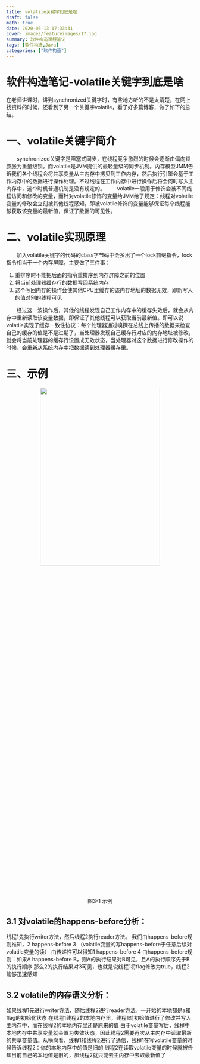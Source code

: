 ```yaml
---
title: volatile关键字到底是啥
draft: false
math: true
date: 2020-06-13 17:33:31
cover: images/featureimages/17.jpg
summary: 软件构造课程笔记
tags: [软件构造,Java]
categories: ["软件构造"]
---
```


软件构造笔记-volatile关键字到底是啥
 ================
<!-- toc -->

 <!--more-->

在老师讲课时，讲到synchronized关键字时，有些地方听的不是太清楚，在网上找资料的时候，还看到了另一个关键字volatile，看了好多篇博客，做了如下的总结。

# 一、volatile关键字简介

&emsp;&emsp;synchronized关键字是阻塞式同步，在线程竞争激烈的时候会逐渐由偏向锁膨胀为重量级锁。而volatile是JVM提供的最轻量级的同步机制。内存模型JMM告诉我们各个线程会将共享变量从主内存中拷贝到工作内存，然后执行引擎会基于工作内存中的数据进行操作处理。不过线程在工作内存中进行操作后将会何时写入主内存中，这个时机普通机制是没有规定的。
&emsp;&emsp;volatile一般用于修饰会被不同线程访问和修改的变量，而针对volatile修饰的变量给JVM给了规定：线程对volatile变量的修改会立刻被其他线程感知，即被volatile修饰的变量能够保证每个线程能够获取该变量的最新值，保证了数据的可见性。

# 二、volatile实现原理

&emsp;&emsp;加入volatile关键字的代码的class字节码中会多出了一个lock前缀指令，lock指令相当于一个内存屏障，主要做了三件事：

1. 重排序时不能把后面的指令重排序到内存屏障之前的位置
2. 将当前处理器缓存行的数据写回系统内存
3. 这个写回内存的操作会使其他CPU里缓存的该内存地址的数据无效，即新写入的值对别的线程可见

&emsp;&emsp;经过这一波操作后，其他的线程发现自己工作内存中的缓存失效后，就会从内存中重新读取该变量数据，即保证了其他线程可以获取当前最新值。即可以说volatile实现了缓存一致性协议：每个处理器通过嗅探在总线上传播的数据来检查自己的缓存的值是不是过期了，当处理器发现自己缓存行对应的内存地址被修改，就会将当前处理器的缓存行设置成无效状态，当处理器对这个数据进行修改操作的时候，会重新从系统内存中把数据读到处理器缓存里。


# 三、示例

<center>
<img src="https://img-blog.csdnimg.cn/20200712182613932.png" width="80%" height="35%">
</center>
<center>
图3-1 示例
</center>

## 3.1 对volatile的happens-before分析：

线程1先执行writer方法，然后线程2执行reader方法。
我们由happens-before规则推知，2 happens-before 3 （volatile变量的写happens-before于任意后续对volatile变量的读）
由传递性可以得知1 happens-before 4
由happens-before规则：如果A happens-before B，则A的执行结果对B可见，且A的执行顺序先于B的执行顺序
那么2的执行结果对3可见，也就是说线程1将flag修改为true，线程2能够迅速感知

## 3.2 volatile的内存语义分析：

如果线程1先进行writer方法，随后线程2进行reader方法。一开始的本地都是a和flag的初始化状态
在线程1线程2的本地内存里，线程1对初始值进行了修改并写入主内存中，而在线程2的本地内存里还是原来的值
由于volatile变量写后，线程中本地内存中共享变量就会置为失效状态，因此线程2需要再次从主内存中读取最新的共享变量值。从横向看，线程1和线程2进行了通信，线程1在写volatile变量的时候告诉线程2：你的本地内存中的值是旧的
线程2在读取volatile变量的时候就被告知目前自己的本地值是旧的，那线程2就只能去主内存中去取最新值了
